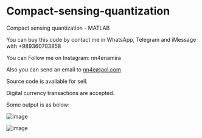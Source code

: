 # Compact-sensing-quantization
Compact sensing quantization - MATLAB

You can buy this code by contact me in WhatsApp, Telegram and iMessage with +989360703858

You can Follow me on Instagram: nn4enamira

Also you can send an email to nn4e@aol.com

Source code is available for sell.

Digital currency transactions are accepted.

Some output is as below:

![image](https://github.com/user-attachments/assets/dc653fa2-5d68-4e58-9f2a-c589340adf65)

![image](https://github.com/user-attachments/assets/f8eec065-cbeb-41ca-8932-87feb18a3508)


